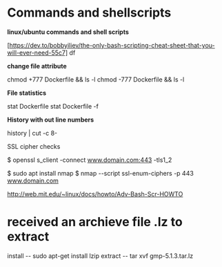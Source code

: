 # Commands and shellscripts
**linux/ubuntu commands and shell scripts**

[https://dev.to/bobbyiliev/the-only-bash-scripting-cheat-sheet-that-you-will-ever-need-55c7]
df

**change file attribute**

chmod +777 Dockerfile && ls -l
chmod -777 Dockerfile && ls -l

**File statistics**

stat Dockerfile
stat Dockerfile -f

**History with out line numbers**

history | cut -c 8-



SSL cipher checks

$ openssl s_client -connect www.domain.com:443 -tls1_2

$ sudo apt install nmap
$ nmap --script ssl-enum-ciphers -p 443 www.domain.com


http://web.mit.edu/~linux/docs/howto/Adv-Bash-Scr-HOWTO

# received an archieve file .lz to extract 
install --  sudo apt-get install lzip
extract --  tar xvf gmp-5.1.3.tar.lz


